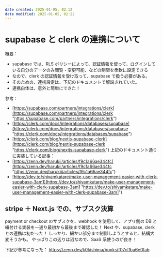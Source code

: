 ```yaml
---
date created: 2025-01-05, 02:12
date modified: 2025-01-05, 02:22
---
```


# supabase と clerk の連携について

概要：

- supabase では、RLS ポリシーによって、認証情報を使って、ログインしている自分のデータのみ閲覧・変更可能、などの制限を柔軟に設定できる
- なので、clerk の認証情報を受け取って、supabase で扱う必要がある。
- そのための、連携設定は、下記のドキュメントで解説されていた。
- 連携自体は、意外と簡単にできた！

参考：

- [https://supabase.com/partners/integrations/clerk](https://supabase.com/partners/integrations/clerk "https://supabase.com/partners/integrations/clerk")
- [https://clerk.com/docs/integrations/databases/supabase](https://clerk.com/docs/integrations/databases/supabase "https://clerk.com/docs/integrations/databases/supabase")
- [https://clerk.com/blog/nextjs-supabase-clerk](https://clerk.com/blog/nextjs-supabase-clerk "https://clerk.com/blog/nextjs-supabase-clerk")
  上記のドキュメント通りに実装している記事：
- [https://zenn.dev/harukii/articles/f9c1a66ae344fc](https://zenn.dev/harukii/articles/f9c1a66ae344fc "https://zenn.dev/harukii/articles/f9c1a66ae344fc")
- [https://dev.to/shivamkatare/make-user-management-easier-with-clerk-supabase-3am1](https://dev.to/shivamkatare/make-user-management-easier-with-clerk-supabase-3am1 "https://dev.to/shivamkatare/make-user-management-easier-with-clerk-supabase-3am1")

## stripe ＋ Next.js での、サブスク決算

payment or checkout のサブスクを、webhook を使用して、アプリ側の DB と紐付ける実装を一通り最初から最後まで確認した！
Next や、supabase, clerk との連携は初だった！
しっかり、細かい部分まで制御しようとすると、結構大変そうかも。
やっぱりこの辺りは沼なので、SaaS 系使うのが良き！

下記が参考になった：
https://zenn.dev/k0kishima/books/f07cffba6e0fab
